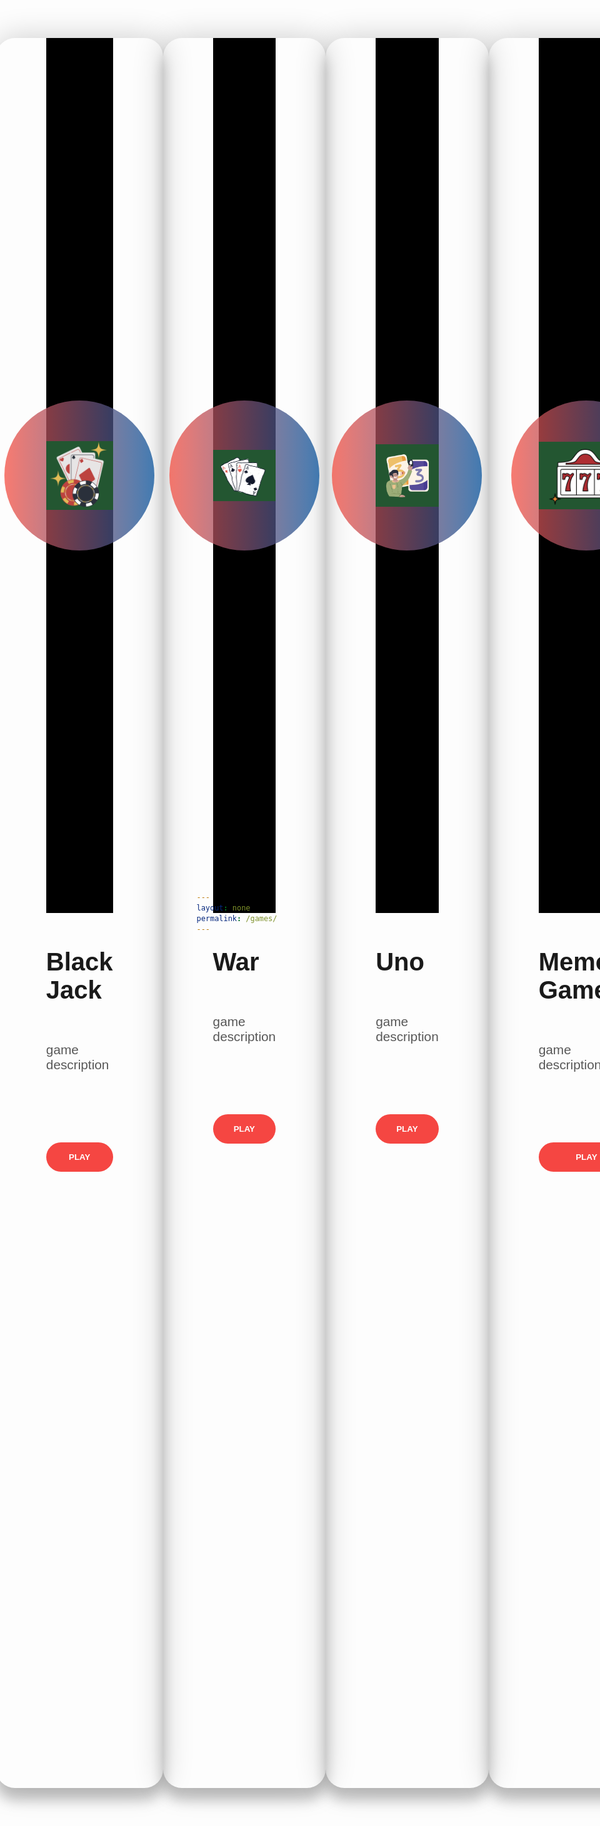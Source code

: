 ```yaml
---
layout: none
permalink: /games/
---
```

 
<html>
<body>
    <div class="container">
        <div class="card">
                <div class="game">
                    <div class="circle"></div>
                    <img src="/images/blackjack.png" alt="diamond">
                </div>
                <div class="info">
                    <h1 class="title">Black Jack</h1>
                    <h3>game description</h3>
                    <div class="play">
                        <button>PLAY</button>
                    </div>
                </div>
        </div>
        <br>
        <div class="card">
                <div class="game">
                    <div class="circle"></div>
                    <img src="/images/war.png" alt="diamond">
                </div>
                <div class="info">
                    <h1 class="title">War</h1>
                    <h3>game description</h3>
                    <div class="play">
                        <button>PLAY</button>
                    </div>
                </div>
        </div>
        <br>
        <div class="card">
                <div class="game">
                    <div class="circle"></div>
                    <img src="/images/uno.png" alt="diamond">
                </div>
                <div class="info">
                    <h1 class="title">Uno</h1>
                    <h3>game description</h3>
                    <div class="play">
                        <button>PLAY</button>
                    </div>
                </div>
        </div>
        <br>
        <div class="card">
                <div class="game">
                    <div class="circle"></div>
                    <img src="/images/memory.png" alt="diamond">
                </div>
                <div class="info">
                    <h1 class="title">Memory Game</h1>
                    <h3>game description</h3>
                    <div class="play">
                        <button>PLAY</button>
                    </div>
                </div>
        </div>
    </div>
</body>
</html>


<style>
    * {
        margin: 0;
        padding: 0;
        box-sizing: border-box;
    }

    body {
        font-family: "Poppins", sans-serif;
        min-height: 100vh;
        display: flex;
        align-items: center;
        justify-content: center;
    }

    .container {
        width: 50%;
        display: flex;
        justify-content: center;
        align-items: center;
    }

    .card {
        min-height: 70vh;
        width: 30rem;
        box-shadow: 0 20px 20px rgba(0,0,0,0.2), 0px 0px 50px rgba(0,0,0,0.2);
        border-radius: 30px;
        padding: 0rem 5rem;
    }

    .game {
        min-height: 35vh;
        display: flex;
        align-items: center;
        justify-content: center;
        background: black;
    }

    .game img {
        width: 20rem;
        z-index: 2;
    }

    .circle {
        width: 15rem;
        height: 15rem;
        background: linear-gradient(
            to right,
            rgba(245,79,66,0.75),
            rgba(8,83,156,0.75)
        );
        position: absolute;
        border-radius: 50%;
        z-index 1;
    }

    .info h1{
        font-size: 2.5rem;
    }

    .info h3{
        font-size: 1.3rem;
        padding: 2rem 0rem;
        color:#585858;
        font-weight: lighter;
    }

    .play {
        margin-top: 5rem;
    }

    .play button {
        width: 100%;
        padding: 1rem 0rem;
        background: #f54642;
        border: none;
        color: white;
        cursor: pointer;
        border-radius: 25px;
        font-weight: bolder;
    }
</style>

<script>


</script>
